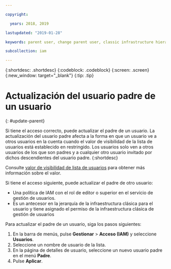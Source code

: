 ```yaml
---

copyright:

  years: 2018, 2019

lastupdated: "2019-01-28"

keywords: parent user, change parent user, classic infrastructure hierarchy

subcollection: iam

---
```


{:shortdesc: .shortdesc}
{:codeblock: .codeblock}
{:screen: .screen}
{:new_window: target="_blank"}
{:tip: .tip}

# Actualización del usuario padre de un usuario
{: #update-parent}

Si tiene el acceso correcto, puede actualizar el padre de un usuario. La actualización del usuario padre afecta a la forma en que un usuario ve a otros usuarios en la cuenta cuando el valor de visibilidad de la lista de usuarios está establecido en restringido. Los usuarios solo ven a otros usuarios de los que son padres y a cualquier otro usuario invitado por dichos descendientes del usuario padre.
{:shortdesc}

Consulte [valor de visibilidad de lista de usuarios](/docs/iam?topic=iam-userlistview#userlistview) para obtener más información sobre el valor.

Si tiene el acceso siguiente, puede actualizar el padre de otro usuario:

* Una política de IAM con el rol de editor o superior en el servicio de gestión de usuarios.
* Es un antecesor en la jerarquía de la infraestructura clásica para el usuario y tiene asignado el permiso de la infraestructura clásica de gestión de usuarios


Para actualizar el padre de un usuario, siga los pasos siguientes:

1. En la barra de menús, pulse **Gestionar** &gt; **Acceso (IAM)** y seleccione **Usuarios**.  
2. Seleccione un nombre de usuario de la lista.
3. En la página de detalles de usuario, seleccione un nuevo usuario padre en el menú **Padre**.
4. Pulse **Aplicar**.
